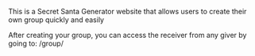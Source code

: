 This is a Secret Santa Generator website that allows users to create their own group quickly and easily

After creating your group, you can access the receiver from any giver by going to: <websiteurl>/group/<groupKey>